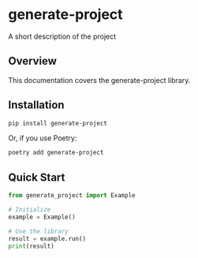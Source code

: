 # generate-project

A short description of the project

## Overview

This documentation covers the generate-project library.

## Installation

```bash
pip install generate-project
```

Or, if you use Poetry:

```bash
poetry add generate-project
```

## Quick Start

```python
from generate_project import Example

# Initialize
example = Example()

# Use the library
result = example.run()
print(result)
```
